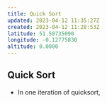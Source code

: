 ```yaml
---
title: Quick Sort
updated: 2023-04-12 11:35:27Z
created: 2023-04-12 11:28:53Z
latitude: 51.50735090
longitude: -0.12775830
altitude: 0.0000
---
```


## Quick Sort
- In one iteration of quicksort, 